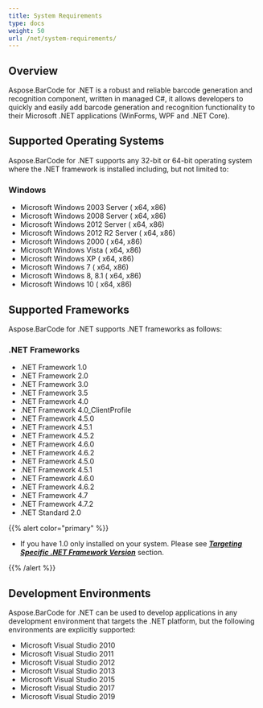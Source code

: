 ```yaml
---
title: System Requirements
type: docs
weight: 50
url: /net/system-requirements/
---
```


## **Overview**
Aspose.BarCode for .NET is a robust and reliable barcode generation and recognition component, written in managed C#, it allows developers to quickly and easily add barcode generation and recognition functionality to their Microsoft .NET applications (WinForms, WPF and .NET Core). 
## **Supported Operating Systems**
Aspose.BarCode for .NET supports any 32-bit or 64-bit operating system where the .NET framework is installed including, but not limited to:
### **Windows**
- Microsoft Windows 2003 Server ( x64, x86)
- Microsoft Windows 2008 Server ( x64, x86)
- Microsoft Windows 2012 Server ( x64, x86)
- Microsoft Windows 2012 R2 Server ( x64, x86)
- Microsoft Windows 2000 ( x64, x86)
- Microsoft Windows Vista ( x64, x86)
- Microsoft Windows XP ( x64, x86)
- Microsoft Windows 7 ( x64, x86)
- Microsoft Windows 8, 8.1 ( x64, x86)
- Microsoft Windows 10 ( x64, x86)


## **Supported Frameworks**
Aspose.BarCode for .NET supports .NET frameworks as follows:
### **.NET Frameworks**
- .NET Framework 1.0
- .NET Framework 2.0
- .NET Framework 3.0
- .NET Framework 3.5
- .NET Framework 4.0
- .NET Framework 4.0_ClientProfile
- .NET Framework 4.5.0
- .NET Framework 4.5.1
- .NET Framework 4.5.2
- .NET Framework 4.6.0
- .NET Framework 4.6.2
- .NET Framework 4.5.0
- .NET Framework 4.5.1
- .NET Framework 4.6.0
- .NET Framework 4.6.2
- .NET Framework 4.7
- .NET Framework 4.7.2
- .NET Standard 2.0 

{{% alert color="primary" %}} 

- If you have 1.0 only installed on your system. Please see [***Targeting Specific .NET Framework Version***](https://docs.aspose.com/barcode/net/installation/#targeting-specific-net-framework-version) section.

{{% /alert %}} 


## **Development Environments**
Aspose.BarCode for .NET can be used to develop applications in any development environment that targets the .NET platform, but the following environments are explicitly supported:

- Microsoft Visual Studio 2010
- Microsoft Visual Studio 2011
- Microsoft Visual Studio 2012
- Microsoft Visual Studio 2013
- Microsoft Visual Studio 2015
- Microsoft Visual Studio 2017
- Microsoft Visual Studio 2019

